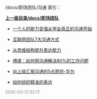 /docs/职场团队/沟通 索引：


**[上一级目录/docs/职场团队](/docs/职场团队/index.md)**

- [一个人的能力变强从学会真正的沟通开始](/docs/职场团队/沟通/一个人的能力变强从学会真正的沟通开始.md)

- [互联网团队7大沟通方式](/docs/职场团队/沟通/互联网团队7大沟通方式.md)

- [从思维结构提升表达能力](/docs/职场团队/沟通/从思维结构提升表达能力.md)

- [傅盛：如何用沟通解决80%的工作问题](/docs/职场团队/沟通/傅盛：如何用沟通解决80%的工作问题.md)

- [向上级汇报沟通的5点原则-华为](/docs/职场团队/沟通/向上级汇报沟通的5点原则-华为.md)

- [如何组织精准的表达](/docs/职场团队/沟通/如何组织精准的表达.md)


<font size=2 color='grey'> 2020-03-12 02:17 </font>